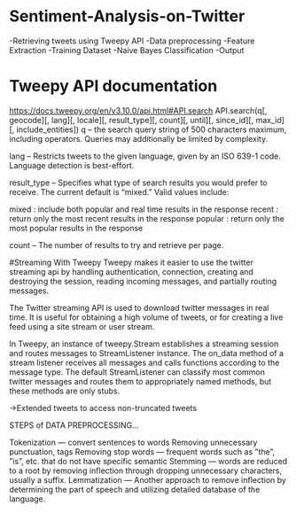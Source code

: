 # Sentiment-Analysis-on-Twitter
-Retrieving tweets using Tweepy API 
-Data preprocessing
-Feature Extraction 
-Training Dataset 
-Naive Bayes Classification 
-Output


# Tweepy API documentation

https://docs.tweepy.org/en/v3.10.0/api.html#API.search
API.search(q[, geocode][, lang][, locale][, result_type][, count][, until][, since_id][, max_id][, include_entities])
q – the search query string of 500 characters maximum, including operators. 
Queries may additionally be limited by complexity.

lang – Restricts tweets to the given language, given by an ISO 639-1 code.
 Language detection is best-effort.
 
result_type –
Specifies what type of search results you would prefer to receive.
 The current default is “mixed.” Valid values include:

mixed : include both popular and real time results in the response
recent : return only the most recent results in the response
popular : return only the most popular results in the response


count – The number of results to try and retrieve per page.

#Streaming With Tweepy
Tweepy makes it easier to use the twitter streaming api by handling authentication, connection, 
creating and destroying the session, reading incoming messages, and partially routing messages.


The Twitter streaming API is used to download twitter messages in real time. 
It is useful for obtaining a high volume of tweets, or for creating a live feed using a site
 stream or user stream.
 
In Tweepy, an instance of tweepy.Stream establishes a streaming session and routes messages to 
StreamListener instance. The on_data method of a stream listener receives all messages and calls
 functions according to the message type. The default StreamListener can classify most common
  twitter messages and routes them to appropriately named methods, but these methods are only
  stubs.

->Extended tweets to access non-truncated tweets


STEPS of DATA PREPROCESSING...


Tokenization — convert sentences to words
Removing unnecessary punctuation, tags
Removing stop words — frequent words such as ”the”, ”is”, etc. that do not have specific semantic
Stemming — words are reduced to a root by removing inflection through dropping unnecessary characters, usually a suffix.
Lemmatization — Another approach to remove inflection by determining the part of speech and utilizing detailed database of the language.